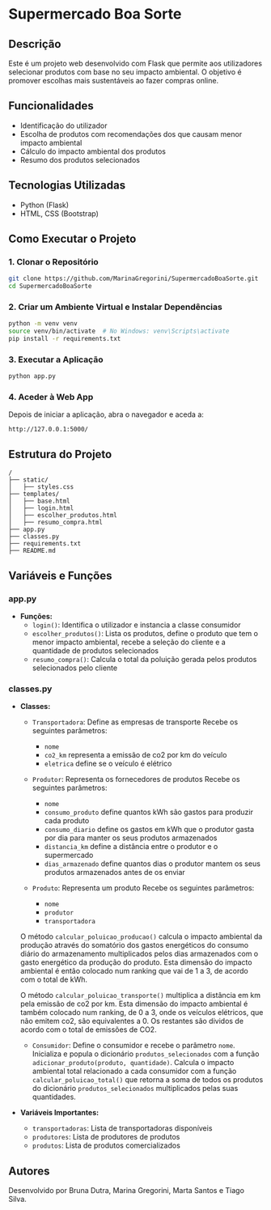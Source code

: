 # Supermercado Boa Sorte

## Descrição
Este é um projeto web desenvolvido com Flask que permite aos utilizadores selecionar produtos com base no seu impacto ambiental. O objetivo é promover escolhas mais sustentáveis ao fazer compras online.

## Funcionalidades
- Identificação do utilizador
- Escolha de produtos com recomendações dos que causam menor impacto ambiental
- Cálculo do impacto ambiental dos produtos
- Resumo dos produtos selecionados

## Tecnologias Utilizadas
- Python (Flask)
- HTML, CSS (Bootstrap)

## Como Executar o Projeto

### 1. Clonar o Repositório
```bash
git clone https://github.com/MarinaGregorini/SupermercadoBoaSorte.git
cd SupermercadoBoaSorte
```

### 2. Criar um Ambiente Virtual e Instalar Dependências
```bash
python -m venv venv
source venv/bin/activate  # No Windows: venv\Scripts\activate
pip install -r requirements.txt
```

### 3. Executar a Aplicação
```bash
python app.py
```

### 4. Aceder à Web App
Depois de iniciar a aplicação, abra o navegador e aceda a:
```
http://127.0.0.1:5000/
```

## Estrutura do Projeto
```
/
├── static/
│   ├── styles.css
├── templates/
│   ├── base.html
│   ├── login.html
│   ├── escolher_produtos.html
│   ├── resumo_compra.html
├── app.py
├── classes.py
├── requirements.txt
├── README.md
```

## Variáveis e Funções

### app.py
- **Funções:**
  - `login()`: Identifica o utilizador e instancia a classe consumidor
  - `escolher_produtos()`: Lista os produtos, define o produto que tem o menor impacto ambiental, recebe a seleção do cliente e a quantidade de produtos selecionados
  - `resumo_compra()`: Calcula o total da poluição gerada pelos produtos selecionados pelo cliente

### classes.py
- **Classes:**
  - `Transportadora`: Define as empresas de transporte
    Recebe os seguintes parâmetros:
    - `nome`
    - `co2_km` representa a emissão de co2 por km do veículo
    - `eletrica` define se o veículo é elétrico

  - `Produtor`: Representa os fornecedores de produtos
    Recebe os seguintes parâmetros:
    - `nome`
    - `consumo_produto` define quantos kWh são gastos para produzir cada produto
    - `consumo_diario` define os gastos em kWh que o produtor gasta por dia para manter os seus produtos armazenados
    - `distancia_km` define a distância entre o produtor e o supermercado 
    - `dias_armazenado` define quantos dias o produtor mantem os seus produtos armazenados antes de os enviar

  - `Produto`: Representa um produto
    Recebe os seguintes parâmetros:
    - `nome`
    - `produtor`
    - `transportadora`
  
  O método `calcular_poluicao_producao()` calcula o impacto ambiental da produção através do somatório dos gastos energéticos do consumo diário do armazenamento multiplicados pelos dias armazenados com o gasto energético da produção do produto. 
  Esta dimensão do impacto ambiental é então colocado num ranking que vai de 1 a 3, de acordo com o total de kWh.

  O método `calcular_poluicao_transporte()` multiplica a distância em km pela emissão de co2 por km. 
  Esta dimensão do impacto ambiental é também colocado num ranking, de 0 a 3, onde os veículos elétricos, que não emitem co2, são equivalentes a 0. Os restantes são dividos de acordo com o total de emissões de CO2.

  - `Consumidor`: Define o consumidor e recebe o parâmetro `nome`.
  Inicializa e popula o dicionário `produtos_selecionados` com a função `adicionar_produto(produto, quantidade)`.
  Calcula o impacto ambiental total relacionado a cada consumidor com a função `calcular_poluicao_total()` que retorna a soma de todos os produtos do dicionário `produtos_selecionados` multiplicados pelas suas quantidades. 

- **Variáveis Importantes:**
  - `transportadoras`: Lista de transportadoras disponíveis
  - `produtores`: Lista de produtores de produtos
  - `produtos`: Lista de produtos comercializados

## Autores
Desenvolvido por Bruna Dutra, Marina Gregorini, Marta Santos e Tiago Silva.
